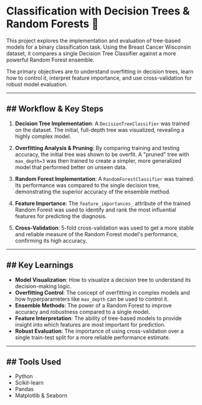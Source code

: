 # Classification with Decision Trees & Random Forests 🌳

This project explores the implementation and evaluation of tree-based models for a binary classification task. Using the Breast Cancer Wisconsin dataset, it compares a single Decision Tree Classifier against a more powerful Random Forest ensemble.

The primary objectives are to understand overfitting in decision trees, learn how to control it, interpret feature importance, and use cross-validation for robust model evaluation.

---

## ## Workflow & Key Steps

1.  **Decision Tree Implementation**: A `DecisionTreeClassifier` was trained on the dataset. The initial, full-depth tree was visualized, revealing a highly complex model. 

2.  **Overfitting Analysis & Pruning**: By comparing training and testing accuracy, the initial tree was shown to be overfit. A "pruned" tree with `max_depth=3` was then trained to create a simpler, more generalized model that performed better on unseen data.

3.  **Random Forest Implementation**: A `RandomForestClassifier` was trained. Its performance was compared to the single decision tree, demonstrating the superior accuracy of the ensemble method.

4.  **Feature Importance**: The `feature_importances_` attribute of the trained Random Forest was used to identify and rank the most influential features for predicting the diagnosis.

5.  **Cross-Validation**: 5-fold cross-validation was used to get a more stable and reliable measure of the Random Forest model's performance, confirming its high accuracy.

---

## ## Key Learnings

* **Model Visualization**: How to visualize a decision tree to understand its decision-making logic.
* **Overfitting Control**: The concept of overfitting in complex models and how hyperparameters like `max_depth` can be used to control it.
* **Ensemble Methods**: The power of a Random Forest to improve accuracy and robustness compared to a single model.
* **Feature Interpretation**: The ability of tree-based models to provide insight into which features are most important for prediction.
* **Robust Evaluation**: The importance of using cross-validation over a single train-test split for a more reliable performance estimate.

---

## ## Tools Used

* Python
* Scikit-learn
* Pandas
* Matplotlib & Seaborn
